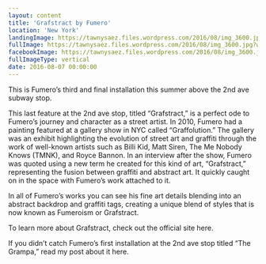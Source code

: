 ```yaml
---
layout: content
title: 'Grafstract by Fumero'
location: 'New York'
landingImage: https://tawnysaez.files.wordpress.com/2016/08/img_3600.jpg?w=500&h=500&crop=1
fullImage: https://tawnysaez.files.wordpress.com/2016/08/img_3600.jpg?w=1000
facebookImage: https://tawnysaez.files.wordpress.com/2016/08/img_3600.jpg??w=1200&h=630&crop=1
fullImageType: vertical
date: 2016-08-07 00:00:00
---
```

This is Fumero’s third and final installation this summer above the 2nd ave subway stop.

This last feature at the 2nd ave stop, titled “Grafstract,” is a perfect ode to Fumero’s journey and character as a street artist. In 2010, Fumero had a painting featured at a gallery show in NYC called “Graffolution.” The gallery was an exhibit highlighting the evolution of street art and graffiti through the work of well-known artists such as Billi Kid, Matt Siren, The Me Nobody Knows (TMNK), and Royce Bannon. In an interview after the show, Fumero was quoted using a new term he created for this kind of art, “Grafstract,” representing the fusion between graffiti and abstract art. It quickly caught on in the space with Fumero’s work attached to it.

In all of Fumero’s works you can see his fine art details blending into an abstract backdrop and graffiti tags, creating a unique blend of styles that is now known as Fumeroism or Grafstract.

To learn more about Grafstract, check out the official site here.

If you didn’t catch Fumero’s first installation at the 2nd ave stop titled “The Grampa,” read my post about it here.